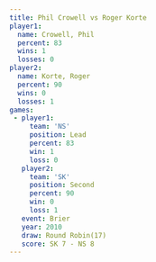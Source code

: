 ```yaml
---
title: Phil Crowell vs Roger Korte
player1:             
  name: Crowell, Phil
  percent: 83        
  wins: 1            
  losses: 0          
player2:             
  name: Korte, Roger 
  percent: 90        
  wins: 0            
  losses: 1          
games:
 - player1:        
     team: 'NS'    
     position: Lead
     percent: 83   
     win: 1        
     loss: 0       
   player2:          
     team: 'SK'      
     position: Second
     percent: 90     
     win: 0          
     loss: 1         
   event: Brier         
   year: 2010           
   draw: Round Robin(17)
   score: SK 7 - NS 8   
---
```

